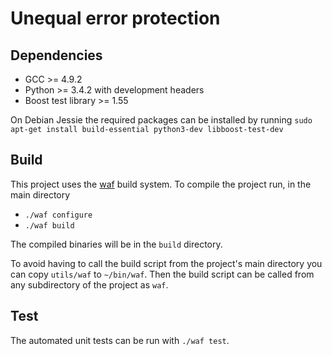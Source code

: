 # Unequal error protection

## Dependencies
* GCC >= 4.9.2
* Python >= 3.4.2 with development headers
* Boost test library >= 1.55

On Debian Jessie the required packages can be installed by running
`sudo apt-get install build-essential python3-dev libboost-test-dev`

## Build
This project uses the [waf](https://waf.io/) build system.
To compile the project run, in the main directory
* `./waf configure`
* `./waf build`

The compiled binaries will be in the `build` directory.

To avoid having to call the build script from the project's main
directory you can copy `utils/waf` to `~/bin/waf`. Then the build
script can be called from any subdirectory of the project as `waf`.

## Test
The automated unit tests can be run with `./waf test`.

